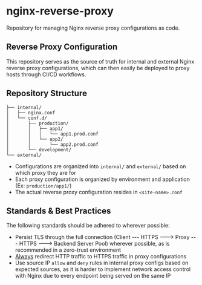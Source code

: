 # nginx-reverse-proxy

Repository for managing Nginx reverse proxy configurations as code.

## Reverse Proxy Configuration

This repository serves as the source of truth for internal and external Nginx reverse proxy configurations, which can then easily be deployed to proxy hosts through CI/CD workflows.

## Repository Structure

```
├── internal/
│   ├── nginx.conf
│   └── conf.d/
│       ├── production/
│    	│   ├── app1/
│   	│   │   └── app1.prod.conf
│   	│   └── app2/
│   	│       └── app2.prod.conf
│       └── development/
└── external/
```

- Configurations are organized into `internal/` and `external/` based on which proxy they are for
- Each proxy configuration is organized by environment and application (Ex: `production/app1/`)
- The actual reverse proxy configuration resides in `<site-name>.conf`

## Standards & Best Practices

The following standards should be adhered to wherever possible:

- Persist TLS through the full connection (Client --- HTTPS ---> Proxy --- HTTPS ---> Backend Server Pool) wherever possible, as is recommended in a zero-trust environment
- <u>Always</u> redirect HTTP traffic to HTTPS traffic in proxy configurations
- Use source IP `allow` and `deny` rules in internal proxy configs based on expected sources, as it is harder to implement network access control with Nginx due to every endpoint being served on the same IP
